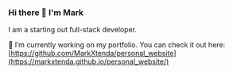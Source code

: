 ### Hi there 👋 I'm Mark

I am a starting out full-stack developer.

🔭 I’m currently working on my portfolio. You can check it out here: [https://github.com/MarkXtenda/personal_website](https://markxtenda.github.io/personal_website/)


<!--
**MarkXtenda/MarkXtenda** is a ✨ _special_ ✨ repository because its `README.md` (this file) appears on your GitHub profile.

Here are some ideas to get you started:

- 🔭 I’m currently working on ...
- 🌱 I’m currently learning ...
- 👯 I’m looking to collaborate on ...
- 🤔 I’m looking for help with ...
- 💬 Ask me about ...
- 📫 How to reach me: ...
- 😄 Pronouns: ...
- ⚡ Fun fact: ...
-->
